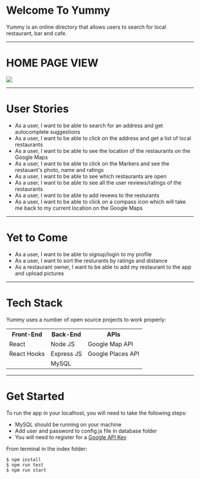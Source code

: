 # Welcome To Yummy

Yummy is an online directory that allows users to search for local restaurant, bar and cafe.

---

# HOME PAGE VIEW

![](demo.gif)

---

# User Stories

- As a user, I want to be able to search for an address and get autocomplete suggestions
- As a user, I want to be able to click on the address and get a list of local restaurants
- As a user, I want to be able to see the location of the restaurants on the Google Maps
- As a user, I want to be able to click on the Markers and see the restauant's photo, name and ratings
- As a user, I want to be able to see which restaurants are open
- As a user, I want to be able to see all the user reviews/ratings of the restaurants
- As a user, I want to be able to add revews to the resturants
- As a user, I want to be able to click on a compass icon which will take me back to my current location on the Google Maps

---

# Yet to Come

- As a user, I want to be able to signup/login to my profile
- As a user, I want to sort the resturants by ratings and distance
- As a restaurant owner, I want to be able to add my restaurant to the app and upload pictures

---

# Tech Stack

Yummy uses a number of open source projects to work properly:

<table>
  <tr>
    <th>Front-End</th>
    <th>Back-End</th>
    <th>APIs</th>
  </tr>
  <tr>
    <td>React</td>
    <td>Node JS</td>
    <td>Google Map API</td>
    </tr>
  <tr>
    <td>React Hooks</td>
    <td>Express JS</td>
    <td>Google Places API</td>
  </tr>
  <tr>
    <td></td>
    <td>MySQL</td>
    <td></td>
  </tr>
</table>

---

# Get Started

To run the app in your localhost, you will need to take the following steps:

- MySQL should be running on your machine
- Add user and password to config.js file in database folder
- You will need to register for a [Google API Key](https://developers.google.com/maps/documentation/javascript/get-api-key)

From terminal in the index folder:

```
$ npm install
$ npm run test
$ npm run start
```
